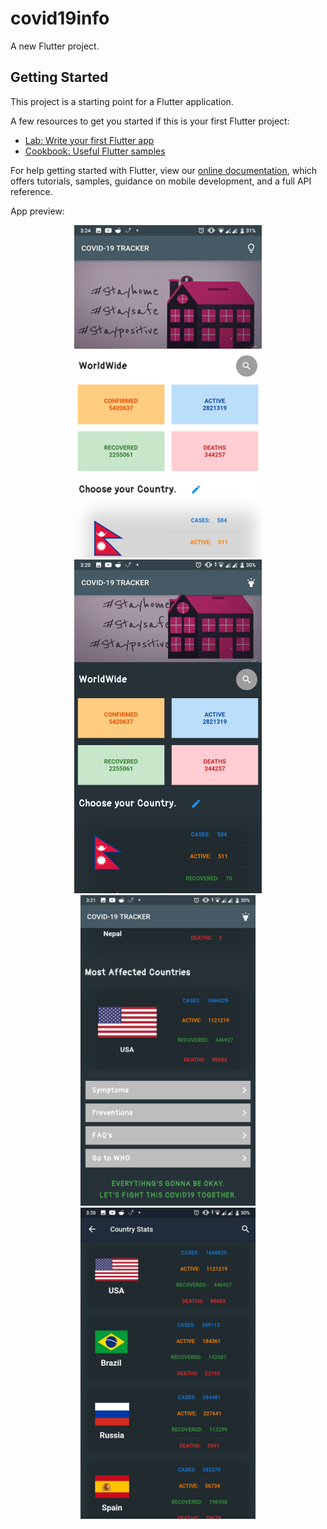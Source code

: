 # covid19info

A new Flutter project.

## Getting Started

This project is a starting point for a Flutter application.

A few resources to get you started if this is your first Flutter project:

- [Lab: Write your first Flutter app](https://flutter.dev/docs/get-started/codelab)
- [Cookbook: Useful Flutter samples](https://flutter.dev/docs/cookbook)

For help getting started with Flutter, view our
[online documentation](https://flutter.dev/docs), which offers tutorials,
samples, guidance on mobile development, and a full API reference.

App preview:

<p align="center">
  <img src="smaple1.png" width="300" title="Sample 1">
  <img src="sample2.png" width="300 title="Sample 2">
  <img src="sample3.png" width="280" title="Sample 3">
  <img src="sample4.png" width="280" title="Sample 4">
</p>
